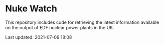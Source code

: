 # Nuke Watch

This repository includes code for retrieving the latest information available on the output of EDF nuclear power plants in the UK.

Last updated: 2021-07-09 18:08